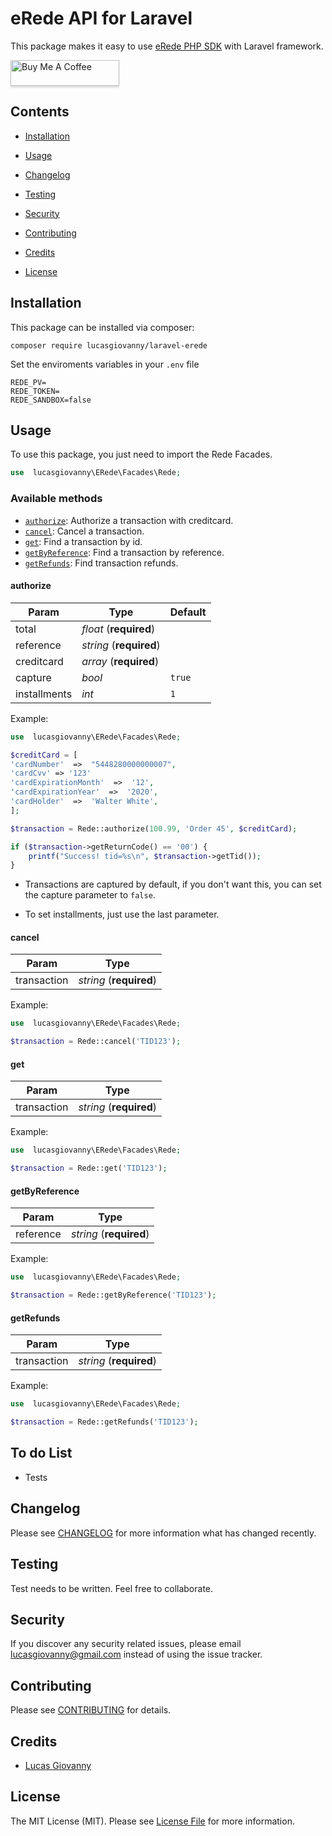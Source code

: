 # eRede API for Laravel

This package makes it easy to use [eRede PHP SDK](https://github.com/DevelopersRede/erede-php) with Laravel framework.

<a href="https://www.buymeacoffee.com/lucasgiovanny" target="_blank"><img src="https://www.buymeacoffee.com/assets/img/custom_images/orange_img.png" alt="Buy Me A Coffee" style="height: 41px !important;width: 174px !important;box-shadow: 0px 3px 2px 0px rgba(190, 190, 190, 0.5) !important;-webkit-box-shadow: 0px 3px 2px 0px rgba(190, 190, 190, 0.5) !important;" ></a>

## Contents

- [Installation](#installation)

- [Usage](#usage)

- [Changelog](#changelog)

- [Testing](#testing)

- [Security](#security)

- [Contributing](#contributing)

- [Credits](#credits)

- [License](#license)

## Installation

This package can be installed via composer:

`composer require lucasgiovanny/laravel-erede`

Set the enviroments variables in your `.env` file

```
REDE_PV=
REDE_TOKEN=
REDE_SANDBOX=false
```

## Usage

To use this package, you just need to import the Rede Facades.

```php
use  lucasgiovanny\ERede\Facades\Rede;
```

### Available methods

- [`authorize`](#authorize): Authorize a transaction with creditcard.
- [`cancel`](#cancel): Cancel a transaction.
- [`get`](#get): Find a transaction by id.
- [`getByReference`](#getByReference): Find a transaction by reference.
- [`getRefunds`](#getRefunds): Find transaction refunds.

#### authorize

| Param        | Type                    |Default |
| ------------ | ----------------------- | ------ |
| total        | _float_ (**required**)  |        |
| reference    | _string_ (**required**) |        |
| creditcard   | _array_ (**required**)  |        |
| capture      | _bool_                  | `true` |
| installments | _int_                   | `1`    |

Example:

```php
use  lucasgiovanny\ERede\Facades\Rede;

$creditCard = [
'cardNumber'  =>  "5448280000000007",
'cardCvv' => '123'
'cardExpirationMonth'  =>  '12',
'cardExpirationYear'  =>  '2020',
'cardHolder'  =>  'Walter White',
];

$transaction = Rede::authorize(100.99, 'Order 45', $creditCard);

if ($transaction->getReturnCode() == '00') {
    printf("Success! tid=%s\n", $transaction->getTid());
}
```

- Transactions are captured by default, if you don't want this, you can set the capture parameter to `false`.

- To set installments, just use the last parameter.

#### cancel

| Param        | Type                    |
| ------------ | ----------------------- |
| transaction  | _string_ (**required**) |

Example:

```php
use  lucasgiovanny\ERede\Facades\Rede;

$transaction = Rede::cancel('TID123');
```

#### get

| Param        | Type                    |
| ------------ | ----------------------- |
| transaction  | _string_ (**required**) |

Example:

```php
use  lucasgiovanny\ERede\Facades\Rede;

$transaction = Rede::get('TID123');
```

#### getByReference

| Param        | Type                    |
| ------------ | ----------------------- |
| reference    | _string_ (**required**) |

Example:

```php
use  lucasgiovanny\ERede\Facades\Rede;

$transaction = Rede::getByReference('TID123');
```

#### getRefunds

| Param        | Type                    |
| ------------ | ----------------------- |
| transaction  | _string_ (**required**) |

Example:

```php
use  lucasgiovanny\ERede\Facades\Rede;

$transaction = Rede::getRefunds('TID123');
```

## To do List

- Tests

## Changelog

Please see [CHANGELOG](CHANGELOG.md) for more information what has changed recently.

## Testing

Test needs to be written. Feel free to collaborate.

## Security

If you discover any security related issues, please email lucasgiovanny@gmail.com instead of using the issue tracker.

## Contributing

Please see [CONTRIBUTING](CONTRIBUTING.md) for details.

## Credits

- [Lucas Giovanny](https://github.com/lucasgiovanny)

## License

The MIT License (MIT). Please see [License File](LICENSE.md) for more information.
